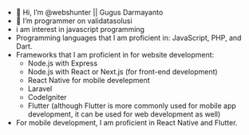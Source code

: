 - 👋 Hi, I’m @webshunter || Gugus Darmayanto
- 👀 I’m programmer on validatasolusi
- i am interest in javascript programming
- Programming languages that I am proficient in: JavaScript, PHP, and Dart.
- Frameworks that I am proficient in for website development:
  - Node.js with Express
  - Node.js with React or Next.js (for front-end development)
  - React Native for mobile develepment
  - Laravel
  - CodeIgniter
  - Flutter (although Flutter is more commonly used for mobile app development, it can be used for web development as well)
- For mobile development, I am proficient in React Native and Flutter.

<!---
webshunter/webshunter is a ✨ special ✨ repository because its `README.md` (this file) appears on your GitHub profile.
You can click the Preview link to take a look at your changes.
--->
